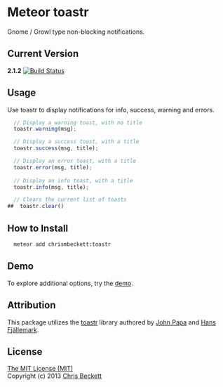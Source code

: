 # Meteor toastr

Gnome / Growl type non-blocking notifications.

## Current Version

**2.1.2**
[![Build Status](https://travis-ci.org/chrismbeckett/meteor-toastr.svg)](https://travis-ci.org/chrismbeckett/meteor-toastr)


## Usage

Use toastr to display notifications for info, success, warning and errors.

```js
  // Display a warning toast, with no title
  toastr.warning(msg);

  // Display a success toast, with a title
  toastr.success(msg, title);

  // Display an error toast, with a title
  toastr.error(msg, title);
  
  // Display an info toast, with a title
  toastr.info(msg, title);

  // Clears the current list of toasts
##  toastr.clear()
```
## How to Install

```bash
  meteor add chrismbeckett:toastr
```




## Demo

To explore additional options, try the [demo](http://codeseven.github.io/toastr/demo.html).

## Attribution

This package utilizes the [toastr](http://www.toastrjs.com/) library
authored by [John Papa](http://twitter.com/John_Papa) and
[Hans Fjällemark](http://twitter.com/hfjallemark).

## License

[The MIT License (MIT)](http://www.opensource.org/licenses/mit-license.php)
<br>
Copyright (c) 2013 [Chris Beckett](https://github.com/chrismbeckett)
